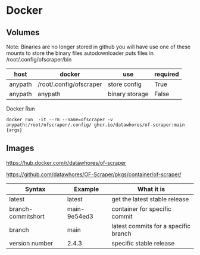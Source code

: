 # Docker

## Volumes

Note: Binaries are no longer stored in github you will have use one of these mounts to store the binary files autodownloader puts files in /root/.config/ofscraper/bin

| host    | docker                  | use            | required |
| ------- | ----------------------- | -------------- | -------- |
| anypath | /root/.config/ofscraper | store config   | True     |
| anypath | anypath                 | binary storage | False    |

Docker Run

```
docker run  -it --rm --name=ofscraper -v anypath:/root/ofscraper/.config/ ghcr.io/datawhores/of-scraper:main {args}
```

## Images

https://hub.docker.com/r/datawhores/of-scraper

https://github.com/datawhores/OF-Scraper/pkgs/container/of-scraper/

| Syntax             | Example      | What it is                           |
| ------------------ | ------------ | ------------------------------------ |
| latest             | latest       | get the latest stable release        |
| branch-commitshort | main-9e54ed3 | container for specific commit        |
| branch             | main         | latest commits for a specific branch |
| version number     | 2.4.3        | specific stable release              |
